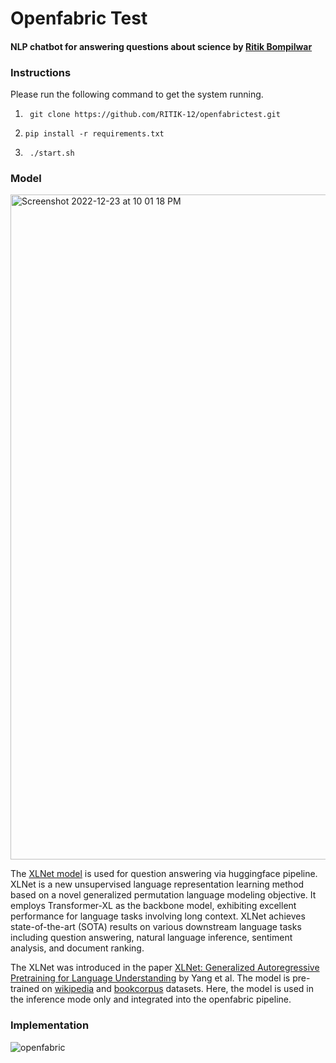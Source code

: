 # Openfabric Test
#### NLP chatbot for answering questions about science by [Ritik Bompilwar](https://ritik.app/)

### Instructions

Please run the following command to get the system running.

1. ` git clone https://github.com/RITIK-12/openfabrictest.git`


2. `pip install -r requirements.txt`


3. ` ./start.sh`
  
### Model
<img width="1064" alt="Screenshot 2022-12-23 at 10 01 18 PM" src="https://user-images.githubusercontent.com/54806252/209368228-5e623c29-6176-44d2-b7aa-61ce2d2a7fa5.png">



The [XLNet model](https://huggingface.co/model-attribution-challenge/xlnet-base-cased) is used for question answering via huggingface pipeline. XLNet is a new unsupervised language representation learning method based on a novel generalized permutation language modeling objective. It employs Transformer-XL as the backbone model, exhibiting excellent performance for language tasks involving long context. XLNet achieves state-of-the-art (SOTA) results on various downstream language tasks including question answering, natural language inference, sentiment analysis, and document ranking.

The XLNet was introduced in the paper [XLNet: Generalized Autoregressive Pretraining for Language Understanding](https://arxiv.org/abs/1906.08237) by Yang et al. The model is pre-trained on [wikipedia](https://huggingface.co/datasets/wikipedia) and [bookcorpus](https://huggingface.co/datasets/bookcorpus) datasets. Here, the model is used in the inference mode only and integrated into the openfabric pipeline.

### Implementation
![openfabric](https://user-images.githubusercontent.com/54806252/209370507-0bf163e7-a992-4d01-8c89-2d90c2e47f30.gif)
